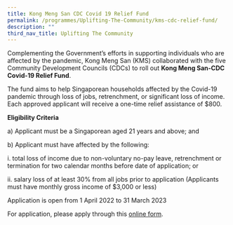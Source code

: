 ```yaml
---
title: Kong Meng San CDC Covid 19 Relief Fund
permalink: /programmes/Uplifting-The-Community/kms-cdc-relief-fund/
description: ""
third_nav_title: Uplifting The Community
---
```

Complementing the Government’s efforts in supporting individuals who are affected by the pandemic, Kong Meng San (KMS) collaborated with the five Community Development Councils (CDCs) to roll out **Kong Meng San-CDC Covid-19 Relief Fund**. 

The fund aims to help Singaporean households affected by the Covid-19 pandemic through loss of jobs, retrenchment, or significant loss of income. Each approved applicant will receive a one-time relief assistance of $800.

**Eligibility Criteria**

a) Applicant must be a Singaporean aged 21 years and above; and

b) Applicant must have affected by the following:

i. total loss of income due to non-voluntary no-pay leave, retrenchment or termination for two calendar months before date of application; or

ii. salary loss of at least 30% from all jobs prior to application (Applicants must have monthly gross income of $3,000 or less)

 Application is open from 1 April 2022 to 31 March 2023

For application, please apply through this [online form](https://form.gov.sg/6246e36d85e8da0012d208b5).